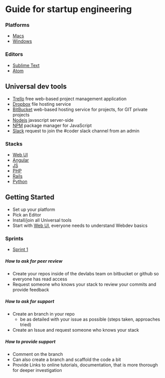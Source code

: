 Guide for startup engineering
======

### Platforms
* [Macs](https://github.com/thedevlabs/coders/tree/master/en/tools.mac.md)
* [Windows](https://github.com/thedevlabs/coders/tree/master/en/tools.win.md)


### Editors
* [Sublime Text](http://www.sublimetext.com)
* [Atom](https://atom.io)


## Universal dev tools
* [Trello](http://www.trello.com) free web-based project management application
* [Dropbox](www.dropbox.com) file hosting service
* [BitBucket](https://bitbucket.org/) web-based hosting service for projects, for GIT private projects
* [Nodejs](http://nodejs.org/) javascript server-side
* [NPM](https://www.npmjs.org/) package manager for JavaScript
* [Slack](https://thedevlabs.slack.com/) request to join the #coder slack channel from an admin


### Stacks
* [Web UI](https://github.com/thedevlabs/coders/tree/master/en/web.md)
* [Angular](https://github.com/thedevlabs/coders/tree/master/en/ng.md)
* [JS](https://github.com/thedevlabs/coders/tree/master/en/js.md)
* [PHP](https://github.com/thedevlabs/coders/tree/master/en/php.md)
* [Rails](https://github.com/thedevlabs/coders/tree/master/en/rails.md)
* [Python](https://github.com/thedevlabs/coders/tree/master/en/python.md)


## Getting Started
* Set up your platform
* Pick an Editor
* Install/join all Universal tools
* Start with [Web UI](https://github.com/thedevlabs/coders/tree/master/en/web.md), everyone needs to understand Webdev basics


### Sprints
* [Sprint 1](https://github.com/thedevlabs/coders/blob/master/en/sprints.md)


##### How to ask for peer review
* Create your repos inside of the devlabs team on bitbucket or github so everyone has read access
* Request someone who knows your stack to review your commits and provide feedback


##### How to ask for support
* Create an branch in your repo
  * be as detailed with your issue as possible (steps taken, approaches tried)
* Create an Issue and request someone who knows your stack


##### How to provide support
* Comment on the branch
* Can also create a branch and scaffold the code a bit
* Provide Links to online tutorials, documentation, that is more thorough for deeper investigation

